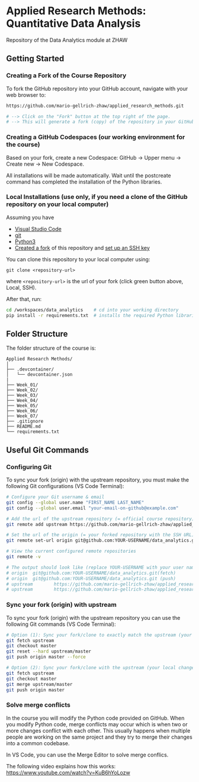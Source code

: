 # Applied Research Methods: Quantitative Data Analysis

Repository of the Data Analytics module at ZHAW

## Getting Started

### Creating a Fork of the Course Repository

To fork the GitHub repository into your GitHub account, navigate with your web browser to:

```bash
https://github.com/mario-gellrich-zhaw/applied_research_methods.git

# --> Click on the "Fork" button at the top right of the page.
# --> This will generate a fork (copy) of the repository in your GitHub account.
```

### Creating a GitHub Codespaces (our working environment for the course)

Based on your fork, create a new Codespace: GitHub -> Upper menu -> Create new -> New Codespace.

All installations will be made automatically. Wait until the postcreate command has completed the installation of the Python libraries.

### Local Installations (use only, if you need a clone of the GitHub repository on your local computer)

Assuming you have

- [Visual Studio Code](https://code.visualstudio.com/Download)
- [git](https://github.com/git-guides/install-git)
- [Python3](https://www.python.org/downloads/)
- [Created a fork](https://github.com/mario-gellrich-zhaw/applied_research_methods) of this repository and [set up an SSH key](https://docs.github.com/en/github-ae@latest/authentication/connecting-to-github-with-ssh/adding-a-new-ssh-key-to-your-github-account)

You can clone this repository to your local computer using:

```
git clone <repository-url>
```

where `<repository-url>` is the url of your fork (click green button above, Local, SSH).

After that, run:

```bash
cd /workspaces/data_analytics    # cd into your working directory
pip install -r requirements.txt  # installs the required Python libraries
```

## Folder Structure

The folder structure of the course is:

```
Applied Research Methods/
│
├── .devcontainer/
│   └── devcontainer.json
|
├── Week_01/
├── Week_02/
├── Week_03/
├── Week_04/
├── Week_05/
├── Week_06/
├── Week_07/
├── .gitignore
├── README.md
└── requirements.txt
```

## Useful Git Commands

### Configuring Git

To sync your fork (origin) with the upstream repository, you must make the following Git configurations (VS Code Terminal):

```bash
# Configure your Git username & email
git config --global user.name "FIRST_NAME LAST_NAME"
git config --global user.email "your-email-on-github@example.com"

# Add the url of the upstream repository (= official course repository)
git remote add upstream https://github.com/mario-gellrich-zhaw/applied_research_methods.git

# Set the url of the origin (= your forked repository with the SSH URL)
git remote set-url origin git@github.com:YOUR-USERNAME/data_analytics.git

# View the current configured remote repositories
git remote -v

# The output should look like (replace YOUR-USERNAME with your user name) ...
# origin  git@github.com:YOUR-USERNAME/data_analytics.git(fetch)
# origin  git@github.com:YOUR-USERNAME/data_analytics.git (push)
# upstream        https://github.com/mario-gellrich-zhaw/applied_research_methods.git (fetch)
# upstream        https://github.com/mario-gellrich-zhaw/applied_research_methods.git (push)
```

### Sync your fork (origin) with upstream

To sync your fork (origin) with the upstream repository you can use the following Git commands (VS Code Terminal):

```bash
# Option (1): Sync your fork/clone to exactly match the upstream (your local changes will be overwritten)
git fetch upstream
git checkout master
git reset --hard upstream/master
git push origin master --force

# Option (2): Sync your fork/clone with the upstream (your local changes are preserved but merge conflicts may have to be resolved)
git fetch upstream
git checkout master
git merge upstream/master
git push origin master
```

### Solve merge conflicts

In the course you will modify the Python code provided on GitHub. When you modify Python code, merge conflicts may occur which is when two or more changes conflict with each other. This usually happens when multiple people are working on the same project and they try to merge their changes into a common codebase.

In VS Code, you can use the Merge Editor to solve merge conflics.

The following video explains how this works: https://www.youtube.com/watch?v=KuB6hYoLozw
